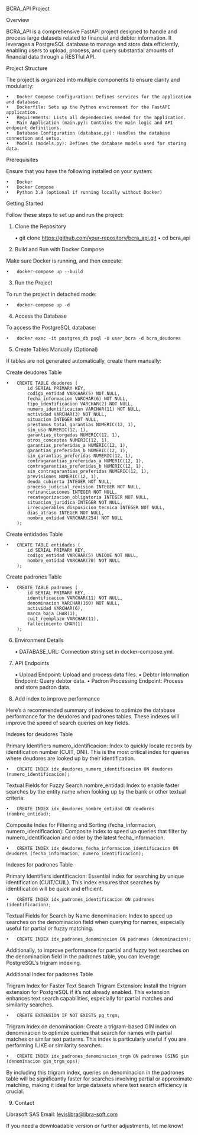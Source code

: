BCRA_API Project

Overview

BCRA_API is a comprehensive FastAPI project designed to handle and process large datasets related to financial and debtor information. It leverages a PostgreSQL database to manage and store data efficiently, enabling users to upload, process, and query substantial amounts of financial data through a RESTful API.

Project Structure

The project is organized into multiple components to ensure clarity and modularity:

	•	Docker Compose Configuration: Defines services for the application and database.
	•	Dockerfile: Sets up the Python environment for the FastAPI application.
	•	Requirements: Lists all dependencies needed for the application.
	•	Main Application (main.py): Contains the main logic and API endpoint definitions.
	•	Database Configuration (database.py): Handles the database connection and setup.
	•	Models (models.py): Defines the database models used for storing data.

Prerequisites

Ensure that you have the following installed on your system:

	•	Docker
	•	Docker Compose
	•	Python 3.9 (optional if running locally without Docker)

Getting Started

Follow these steps to set up and run the project:

1. Clone the Repository

	•	git clone https://github.com/your-repository/bcra_api.git
	•	cd bcra_api

2. Build and Run with Docker Compose

Make sure Docker is running, and then execute:

	•	docker-compose up --build

3. Run the Project

To run the project in detached mode:

	•	docker-compose up -d

4. Access the Database

To access the PostgreSQL database:

	•	docker exec -it postgres_db psql -U user_bcra -d bcra_deudores

5. Create Tables Manually (Optional)

If tables are not generated automatically, create them manually:

Create deudores Table

	•	CREATE TABLE deudores (
			id SERIAL PRIMARY KEY,
			codigo_entidad VARCHAR(5) NOT NULL,
			fecha_informacion VARCHAR(6) NOT NULL,
			tipo_identificacion VARCHAR(2) NOT NULL,
			numero_identificacion VARCHAR(11) NOT NULL,
			actividad VARCHAR(3) NOT NULL,
			situacion INTEGER NOT NULL,
			prestamos_total_garantias NUMERIC(12, 1),
			sin_uso NUMERIC(12, 1),
			garantias_otorgadas NUMERIC(12, 1),
			otros_conceptos NUMERIC(12, 1),
			garantias_preferidas_a NUMERIC(12, 1),
			garantias_preferidas_b NUMERIC(12, 1),
			sin_garantias_preferidas NUMERIC(12, 1),
			contragarantias_preferidas_a NUMERIC(12, 1),
			contragarantias_preferidas_b NUMERIC(12, 1),
			sin_contragarantias_preferidas NUMERIC(12, 1),
			previsiones NUMERIC(12, 1),
			deuda_cubierta INTEGER NOT NULL,
			proceso_judicial_revision INTEGER NOT NULL,
			refinanciaciones INTEGER NOT NULL,
			recategorizacion_obligatoria INTEGER NOT NULL,
			situacion_juridica INTEGER NOT NULL,
			irrecuperables_disposicion_tecnica INTEGER NOT NULL,
			dias_atraso INTEGER NOT NULL,
			nombre_entidad VARCHAR(254) NOT NULL
		);

Create entidades Table

	•	CREATE TABLE entidades (
			id SERIAL PRIMARY KEY,
			codigo_entidad VARCHAR(5) UNIQUE NOT NULL,
			nombre_entidad VARCHAR(70) NOT NULL
		);

Create padrones Table

	•	CREATE TABLE padrones (
			id SERIAL PRIMARY KEY,
			identificacion VARCHAR(11) NOT NULL,
			denominacion VARCHAR(160) NOT NULL,
			actividad VARCHAR(6),
			marca_baja CHAR(1),
			cuit_reemplazo VARCHAR(11),
			fallecimiento CHAR(1)
		);

6. Environment Details

	•	DATABASE_URL: Connection string set in docker-compose.yml.

7. API Endpoints

	•	Upload Endpoint: Upload and process data files.
	•	Debtor Information Endpoint: Query debtor data.
	•	Padron Processing Endpoint: Process and store padron data.

8. Add index to improve performance

Here’s a recommended summary of indexes to optimize the database performance for the deudores and padrones tables. These indexes will improve the speed of search queries on key fields.

Indexes for deudores Table

Primary Identifiers
numero_identificacion: Index to quickly locate records by identification number (CUIT, DNI). This is the most critical index for queries where deudores are looked up by their identification.

	•	CREATE INDEX idx_deudores_numero_identificacion ON deudores (numero_identificacion);


Textual Fields for Fuzzy Search
nombre_entidad: Index to enable faster searches by the entity name when looking up by the bank or other textual criteria.

	•	CREATE INDEX idx_deudores_nombre_entidad ON deudores (nombre_entidad);


Composite Index for Filtering and Sorting
(fecha_informacion, numero_identificacion): Composite index to speed up queries that filter by numero_identificacion and order by the latest fecha_informacion.

	•	CREATE INDEX idx_deudores_fecha_informacion_identificacion ON deudores (fecha_informacion, numero_identificacion);



Indexes for padrones Table

Primary Identifiers
identificacion: Essential index for searching by unique identification (CUIT/CUIL). This index ensures that searches by identification will be quick and efficient.

	•	CREATE INDEX idx_padrones_identificacion ON padrones (identificacion);


Textual Fields for Search by Name
denominacion: Index to speed up searches on the denominacion field when querying for names, especially useful for partial or fuzzy matching.

	•	CREATE INDEX idx_padrones_denominacion ON padrones (denominacion);

Additionally, to improve performance for partial and fuzzy text searches on the denominacion field in the padrones table, you can leverage PostgreSQL’s trigram indexing.

Additional Index for padrones Table

Trigram Index for Faster Text Search
Trigram Extension: Install the trigram extension for PostgreSQL if it’s not already enabled. This extension enhances text search capabilities, especially for partial matches and similarity searches.

	•	CREATE EXTENSION IF NOT EXISTS pg_trgm;


Trigram Index on denominacion: Create a trigram-based GIN index on denominacion to optimize queries that search for names with partial matches or similar text patterns. This index is particularly useful if you are performing ILIKE or similarity searches.

	•	CREATE INDEX idx_padrones_denominacion_trgm ON padrones USING gin (denominacion gin_trgm_ops);


By including this trigram index, queries on denominacion in the padrones table will be significantly faster for searches involving partial or approximate matching, making it ideal for large datasets where text search efficiency is crucial.

9. Contact

Librasoft SAS
Email: levislibra@libra-soft.com

If you need a downloadable version or further adjustments, let me know!
